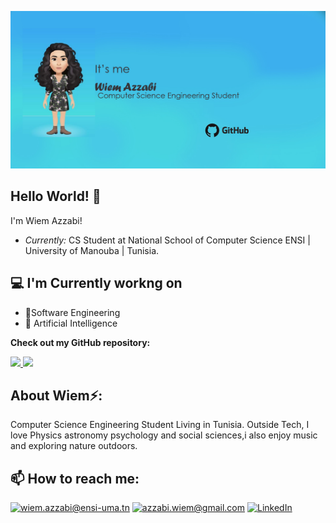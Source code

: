 ![Wiem Banner Image](./banner.png)

<h2>Hello World! 👋</h2>
I'm Wiem Azzabi!

- <i>Currently:</i> CS Student at National School of Computer Science ENSI | University of Manouba | Tunisia.

<h2>💻 I'm Currently workng on</h2>

- 🔭Software Engineering
- 🔭 Artificial Intelligence

**Check out my GitHub repository:**

<div>

  <p>
    <a href="https://github.com/wiem99/Application-de-gestion-d-une-auto--cole-">
      <img src="https://github-readme-stats.vercel.app/api/pin/?username=wiem99&repo=Application-de-gestion-d-une-auto--cole-" />
    </a>
    <a href="https://github.com/wiem99/Application-Qui-veut-gagner-des-millions">
      <img src="https://github-readme-stats.vercel.app/api/pin/?username=wiem99&repo=https://github.com/wiem99/Application-Qui-veut-gagner-des-millions" />
    </a>
  </p>
</div>

<h2> About Wiem⚡:</h2>

Computer Science Engineering Student Living in Tunisia. Outside Tech, I love Physics astronomy psychology and social sciences,i also enjoy music and exploring nature outdoors.

<h2>📫 How to reach me:</h2>

<a href="mailto:wiem.azzabi@ensi-uma.tn">![wiem.azzabi@ensi-uma.tn](https://img.shields.io/badge/Gmail-D14836?style=for-the-badge&logo=gmail&logoColor=white)</a>
<a href="mailto:azzabi.wiem@gmail.com">![azzabi.wiem@gmail.com](https://img.shields.io/badge/Gmail-D14836?style=for-the-badge&logo=gmail&logoColor=white)</a>
<a href="https://www.linkedin.com/in/wiem-azzabi">![LinkedIn](https://img.shields.io/badge/LinkedIn-0077B5?style=for-the-badge&logo=linkedin&logoColor=white)</a>
